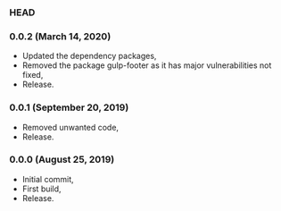 ### HEAD

### 0.0.2 (March 14, 2020)

  * Updated the dependency packages,
  * Removed the package gulp-footer as it has major vulnerabilities not fixed,
  * Release.


### 0.0.1 (September 20, 2019)

  * Removed unwanted code,
  * Release.


### 0.0.0 (August 25, 2019)

  * Initial commit,
  * First build,
  * Release.
